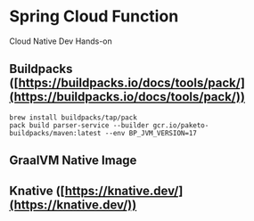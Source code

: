 # Spring Cloud Function
Cloud Native Dev Hands-on 
## Buildpacks ([https://buildpacks.io/docs/tools/pack/](https://buildpacks.io/docs/tools/pack/))
```shell
brew install buildpacks/tap/pack
pack build parser-service --builder gcr.io/paketo-buildpacks/maven:latest --env BP_JVM_VERSION=17
```
## GraalVM Native Image

## Knative ([https://knative.dev/](https://knative.dev/))